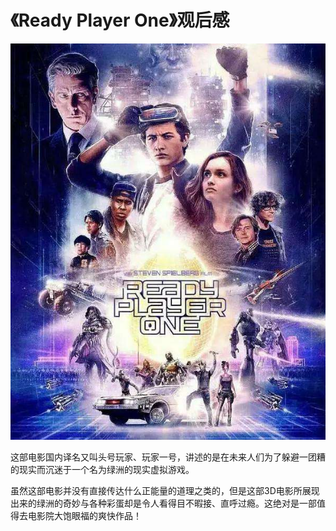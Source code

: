 # 《Ready Player One》观后感

![ReadyPlayerOne](/images/posts/film/ReadyPlayerOne.jpg)

这部电影国内译名又叫头号玩家、玩家一号，讲述的是在未来人们为了躲避一团糟的现实而沉迷于一个名为绿洲的现实虚拟游戏。
<!--more-->
虽然这部电影并没有直接传达什么正能量的道理之类的，但是这部3D电影所展现出来的绿洲的奇妙与各种彩蛋却是令人看得目不暇接、直呼过瘾。这绝对是一部值得去电影院大饱眼福的爽快作品！

